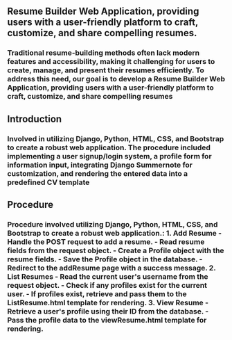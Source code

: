 <h2> Resume Builder Web Application, providing users with a user-friendly platform to craft, customize, and share compelling resumes.</h2>
<h3>Traditional resume-building methods often lack modern features and accessibility, making it challenging for users to create, manage, and present their resumes efficiently. To address this need, our goal is to develop a Resume Builder Web Application, providing users with a user-friendly platform to craft, customize, and share compelling resumes</h3>
<h2>Introduction</h2>
<h3>Involved in utilizing Django, Python, HTML, CSS, and Bootstrap to create a robust web application. The procedure included implementing a user signup/login system, a profile form for information input, integrating Django Summernote for customization, and rendering the entered data into a predefined CV template</h3>
<h2>Procedure</h2>
<h3>Procedure involved utilizing Django, Python, HTML, CSS, and Bootstrap to create a robust web application.:
1. Add Resume
  - Handle the POST request to add a resume.
   - Read resume fields from the request object.
   - Create a Profile object with the resume fields.
   - Save the Profile object in the database.
   - Redirect to the addResume page with a success message.
2. List Resumes
               - Read the current user's username from the request object.
              - Check if any profiles exist for the current user.
              - If profiles exist, retrieve and pass them to the ListResume.html template for rendering.
3. View Resume
               - Retrieve a user's profile using their ID from the database.
               - Pass the profile data to the viewResume.html template for rendering.</h3>
